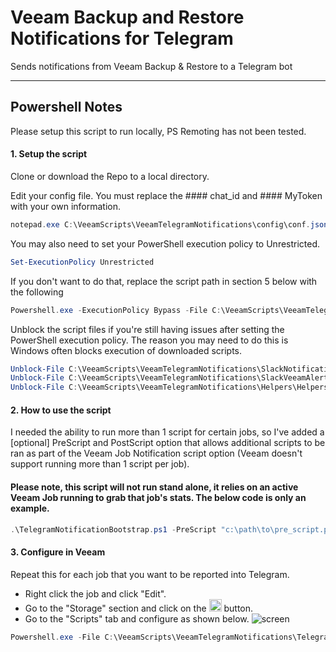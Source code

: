 # Veeam Backup and Restore Notifications for Telegram

Sends notifications from Veeam Backup & Restore to a Telegram bot

---

## Powershell Notes

Please setup this script to run locally, PS Remoting has not been tested.

#### 1. Setup the script

Clone or download the Repo to a local directory. 

Edit your config file. You must replace the #### chat_id and #### MyToken with your own information.
 ```PowerShell
notepad.exe C:\VeeamScripts\VeeamTelegramNotifications\config\conf.json
```
You may also need to set your PowerShell execution policy to Unrestricted.
```PowerShell
Set-ExecutionPolicy Unrestricted
```
If you don't want to do that, replace the script path in section 5 below with the following
```PowerShell
Powershell.exe -ExecutionPolicy Bypass -File C:\VeeamScripts\VeeamTelegramNotifications\SlackNotificationBootstrap.ps1
```
Unblock the script files  if you're still having issues after setting the PowerShell execution policy. The reason you may need to do this is Windows often blocks execution of downloaded scripts.
```PowerShell
Unblock-File C:\VeeamScripts\VeeamTelegramNotifications\SlackNotificationBootstrap.ps1
Unblock-File C:\VeeamScripts\VeeamTelegramNotifications\SlackVeeamAlertSender.ps1
Unblock-File C:\VeeamScripts\VeeamTelegramNotifications\Helpers\Helpers.psm1
```
#### 2. How to use the script

I needed the ability to run more than 1 script for certain jobs, so I've added a [optional] PreScript and PostScript option that allows additional scripts to be ran as part of the Veeam Job Notification script option (Veeam doesn't support running more than 1 script per job).

#### Please note, this script will not run stand alone, it relies on an active Veeam Job running to grab that job's stats. The below code is only an example.

```PowerShell
.\TelegramNotificationBootstrap.ps1 -PreScript "c:\path\to\pre_script.ps1" -PostScript "c:\path\to\post_script.ps1"
```

#### 3. Configure in Veeam
Repeat this for each job that you want to be reported into Telegram.
* Right click the job and click "Edit".
* Go to the "Storage" section and click on the <img src="asset/img/screens/sh-3.png" height="20"> button.
* Go to the "Scripts" tab and configure as shown below.
![screen](asset/img/screens/sh-1.png)

```PowerShell
Powershell.exe -File C:\VeeamScripts\VeeamTelegramNotifications\TelegramNotificationBootstrap.ps1 -PostScript "c:\path\to\post_script.ps1"
```
